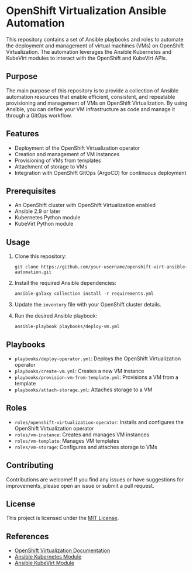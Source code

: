 # OpenShift Virtualization Ansible Automation

This repository contains a set of Ansible playbooks and roles to automate the deployment and management of virtual machines (VMs) on OpenShift Virtualization. The automation leverages the Ansible Kubernetes and KubeVirt modules to interact with the OpenShift and KubeVirt APIs.

## Purpose

The main purpose of this repository is to provide a collection of Ansible automation resources that enable efficient, consistent, and repeatable provisioning and management of VMs on OpenShift Virtualization. By using Ansible, you can define your VM infrastructure as code and manage it through a GitOps workflow.

## Features

- Deployment of the OpenShift Virtualization operator
- Creation and management of VM instances
- Provisioning of VMs from templates
- Attachment of storage to VMs
- Integration with OpenShift GitOps (ArgoCD) for continuous deployment

## Prerequisites

- An OpenShift cluster with OpenShift Virtualization enabled
- Ansible 2.9 or later
- Kubernetes Python module
- KubeVirt Python module

## Usage

1. Clone this repository:
   ```
   git clone https://github.com/your-username/openshift-virt-ansible-automation.git
   ```

2. Install the required Ansible dependencies:
   ```
   ansible-galaxy collection install -r requirements.yml
   ```

3. Update the `inventory` file with your OpenShift cluster details.

4. Run the desired Ansible playbook:
   ```
   ansible-playbook playbooks/deploy-vm.yml
   ```

## Playbooks

- `playbooks/deploy-operator.yml`: Deploys the OpenShift Virtualization operator
- `playbooks/create-vm.yml`: Creates a new VM instance
- `playbooks/provision-vm-from-template.yml`: Provisions a VM from a template
- `playbooks/attach-storage.yml`: Attaches storage to a VM

## Roles

- `roles/openshift-virtualization-operator`: Installs and configures the OpenShift Virtualization operator
- `roles/vm-instance`: Creates and manages VM instances
- `roles/vm-template`: Manages VM templates
- `roles/vm-storage`: Configures and attaches storage to VMs

## Contributing

Contributions are welcome! If you find any issues or have suggestions for improvements, please open an issue or submit a pull request.

## License

This project is licensed under the [MIT License](LICENSE).

## References

- [OpenShift Virtualization Documentation](https://docs.openshift.com/container-platform/latest/virt/about-virt.html)
- [Ansible Kubernetes Module](https://docs.ansible.com/ansible/latest/collections/kubernetes/core/k8s_module.html)
- [Ansible KubeVirt Module](https://docs.ansible.com/ansible/2.9/modules/kubevirt_vm_module.html)
